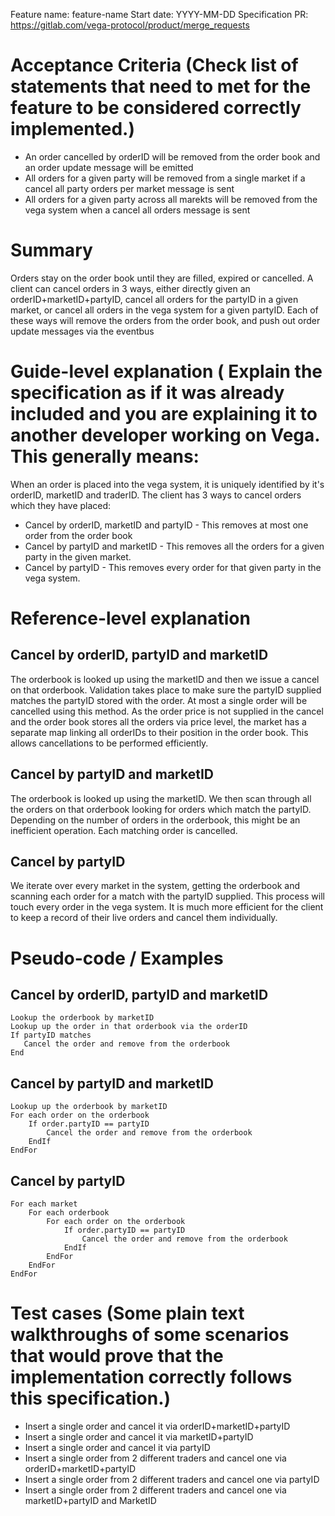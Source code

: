 Feature name: feature-name
Start date: YYYY-MM-DD
Specification PR: https://gitlab.com/vega-protocol/product/merge_requests

# Acceptance Criteria (Check list of statements that need to met for the feature to be considered correctly implemented.)

- An order cancelled by orderID will be removed from the order book and an order update message will be emitted
- All orders for a given party will be removed from a single market if a cancel all party orders per market message is sent
- All orders for a given party across all marekts will be removed from the vega system when a cancel all orders message is sent


# Summary

Orders stay on the order book until they are filled, expired or cancelled. A client can cancel orders in 3 ways, either directly given an orderID+marketID+partyID, cancel all orders for the partyID in a given market, or cancel all orders in the vega system for a given partyID. Each of these ways will remove the orders from the order book, and push out order update messages via the eventbus


# Guide-level explanation ( Explain the specification as if it was already included and you are explaining it to another developer working on Vega. This generally means:

When an order is placed into the vega system, it is uniquely identified by it's orderID, marketID and traderID. The client has 3 ways to cancel orders which they have placed:

- Cancel by orderID, marketID and partyID - This removes at most one order from the order book
- Cancel by partyID and marketID - This removes all the orders for a given party in the given market.
- Cancel by partyID - This removes every order for that given party in the vega system. 


# Reference-level explanation

## Cancel by orderID, partyID and marketID
The orderbook is looked up using the marketID and then we issue a cancel on that orderbook. Validation takes place to make sure the partyID supplied matches the partyID stored with the order. At most a single order will be cancelled using this method. As the order price is not supplied in the cancel and the order book stores all the orders via price level, the market has a separate map linking all orderIDs to their position in the order book. This allows cancellations to be performed efficiently.

## Cancel by partyID and marketID
The orderbook is looked up using the marketID. We then scan through all the orders on that orderbook looking for orders which match the partyID. Depending on the number of orders in the orderbook, this might be an inefficient operation. Each matching order is cancelled.

## Cancel by partyID
We iterate over every market in the system, getting the orderbook and scanning each order for a match with the partyID supplied. This process will touch every order in the vega system. It is much more efficient for the client to keep a record of their live orders and cancel them individually.


# Pseudo-code / Examples

## Cancel by orderID, partyID and marketID

    Lookup the orderbook by marketID
    Lookup up the order in that orderbook via the orderID
    If partyID matches
       Cancel the order and remove from the orderbook
    End

## Cancel by partyID and marketID

    Lookup up the orderbook by marketID
    For each order on the orderbook
        If order.partyID == partyID
            Cancel the order and remove from the orderbook
        EndIf
    EndFor

## Cancel by partyID

    For each market
        For each orderbook
            For each order on the orderbook
                If order.partyID == partyID
                    Cancel the order and remove from the orderbook
                EndIf
            EndFor
        EndFor
    EndFor


# Test cases (Some plain text walkthroughs of some scenarios that would prove that the implementation correctly follows this specification.)

- Insert a single order and cancel it via orderID+marketID+partyID
- Insert a single order and cancel it via marketID+partyID
- Insert a single order and cancel it via partyID
- Insert a single order from 2 different traders and cancel one via orderID+marketID+partyID
- Insert a single order from 2 different traders and cancel one via partyID
- Insert a single order from 2 different traders and cancel one via marketID+partyID and MarketID